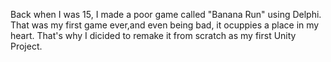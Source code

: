 Back when I was 15, I made a poor game called "Banana Run" using Delphi. That was my first game ever,and even being bad, it ocuppies a place in my heart. That's why I dicided to remake it from scratch as my first Unity Project.
